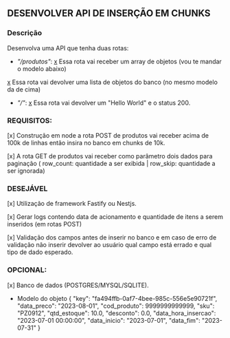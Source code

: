 ## DESENVOLVER API DE INSERÇÃO EM CHUNKS

### Descrição 

Desenvolva uma API que tenha duas rotas:
* *"/produtos"*:
[x](POST) Essa rota vai receber um array de objetos (vou te mandar o modelo abaixo)

[x](GET) Essa rota vai devolver uma lista de objetos do banco (no mesmo modelo da de cima)


* *"/"*:
[x](GET) Essa rota vai devolver um "Hello World" e o status 200.

### REQUISITOS:

[x] Construção em node a rota POST de produtos vai receber acima de 100k de linhas então insira no banco em chunks de 10k.

[x] A rota GET de produtos vai receber como parâmetro dois dados para paginação ( row_count:  quantidade a ser exibida | row_skip: quantidade a ser ignorada) 

### DESEJÁVEL 
[x] Utilização de framework Fastify ou Nestjs. 

[x] Gerar logs contendo data de acionamento e quantidade de itens a serem inseridos (em rotas POST)

[x] Validação dos campos antes de inserir no banco e em caso de erro de validação não inserir devolver ao usuário qual campo está errado e qual tipo de dado esperado.

### OPCIONAL:

[x] Banco de dados (POSTGRES/MYSQL/SQLITE).

- Modelo do objeto 
{
  "key": "fa494ffb-0af7-4bee-985c-556e5e90721f",
  "data_preco": "2023-08-01",
  "cod_produto": 9999999999999,
  "sku": "PZ0912",
  "qtd_estoque": 10.0,
  "desconto": 0.0,
  "data_hora_insercao": "2023-07-01 00:00:00",
  "data_inicio": "2023-07-01",
  "data_fim": "2023-07-31"
}